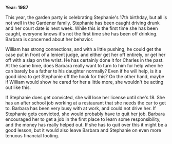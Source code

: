 **Year: 1987**

This year, the garden party is celebrating Stephanie's 17th birthday, but all is not well in the Gardener family. Stephanie has been caught driving drunk and her court date is next week. While this is the first time she has been caught, everyone knows it's not the first time she has been off drinking. Barbara is concerned about her behavior.

William has strong connections, and with a little pushing, he could get the case put in front of a lenient judge, and either get her off entirely, or get her off with a slap on the wrist. He has certainly done it for Charles in the past. At the same time, does Barbara really want to turn to him for help when he can barely be a father to his daughter normally? Even if he will help, is it a good idea to get Stephanie off the hook for this? On the other hand, maybe if William would show he cared for her a little more, she wouldn't be acting out like this.

If Stephanie does get convicted, she will lose her license until she's 18. She has an after school job working at a restaurant that she needs the car to get to. Barbara has been very busy with at work, and could not drive her. If Stephanie gets convicted, she would probably have to quit her job. Barbara encouraged her to get a job in the first place to learn some responsibility, and the money has really helped out. If she has to quit over this it might be a good lesson, but it would also leave Barbara and Stephanie on even more tenuous financial footing.

